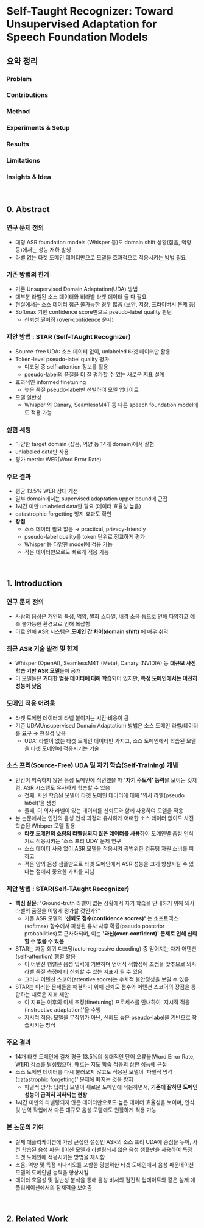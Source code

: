# Self-Taught Recognizer: Toward Unsupervised Adaptation for Speech Foundation Models

## 요약 정리
### Problem


### Contributions


### Method


### Experiments & Setup


### Results


### Limitations


### Insights & Idea


<br>  
  
## 0. Abstract
### 연구 문제 정의
- 대형 ASR foundation models (Whisper 등)도 domain shift 상황(잡음, 억양 등)에서는 성능 저하 발생
- 라벨 없는 타겟 도메인 데이터만으로 모델을 효과적으로 적응시키는 방법 필요

### 기존 방법의 한계
- 기존 Unsupervised Domain Adaptation(UDA) 방법
- 대부분 라벨된 소스 데이터와 비라벨 타겟 데이터 둘 다 필요
- 현실에서는 소스 데이터 접근 불가능한 경우 많음 (보안, 저장, 프라이버시 문제 등)
- Softmax 기반 confidence score만으로 pseudo-label quality 판단
  - 신뢰성 떨어짐 (over-confidence 문제)
 
### 제안 방법 : STAR (Self-TAught Recognizer)
- Source-free UDA: 소스 데이터 없이, unlabeled 타겟 데이터만 활용
- Token-level pseudo-label quality 평가
  - 디코딩 중 self-attention 정보를 활용
  - pseudo-label의 품질을 더 잘 평가할 수 있는 새로운 지표 설계
- 효과적인 informed finetuning
  - 높은 품질 pseudo-label만 선별하여 모델 업데이트
- 모델 일반성
  - Whisper 외 Canary, SeamlessM4T 등 다른 speech foundation model에도 적용 가능

### 실험 세팅
- 다양한 target domain (잡음, 억양 등 14개 domain)에서 실험
- unlabeled data만 사용
- 평가 metric: WER(Word Error Rate)

### 주요 결과
- 평균 13.5% WER 상대 개선
- 일부 domain에서는 supervised adaptation upper bound에 근접
- 1시간 미만 unlabeled data만 필요 (데이터 효율성 높음)
- catastrophic forgetting 방지 효과도 확인
- **장점**
  - 소스 데이터 필요 없음 → practical, privacy-friendly
  - pseudo-label quality를 token 단위로 정교하게 평가
  - Whisper 등 다양한 model에 적용 가능
  - 작은 데이터만으로도 빠르게 적응 가능




<br>  
  
## 1. Introduction
### 연구 문제 정의
- 사람의 음성은 개인의 특성, 억양, 발화 스타일, 배경 소음 등으로 인해 다양하고 예측 불가능한 환경으로 인해 복잡함
- 이로 인해 ASR 시스템은 **도메인 간 차이(domain shift)** 에 매우 취약

### 최근 ASR 기술 발전 및 한계
- Whisper (OpenAI), SeamlessM4T (Meta), Canary (NVIDIA) 등 **대규모 사전학습 기반 ASR 모델**들이 공개
- 이 모델들은 **거대한 범용 데이터에 대해 학습**되어 있지만, **특정 도메인에서는 여전히 성능이 낮음**

### 도메인 적응 어려움
- 타겟 도메인 데이터에 라벨 붙이기는 시간·비용이 큼
- 기존 UDA(Unsupervised Domain Adaptation) 방법은 소스 도메인 라벨/데이터를 요구 → 현실성 낮음
  - UDA: 라벨이 없는 타겟 도메인 데이터만 가지고, 소스 도메인에서 학습된 모델을 타겟 도메인에 적응시키는 기술

### 소스 프리(Source-Free) UDA 및 자기 학습(Self-Training) 개념
- 인간이 익숙하지 않은 음성 도메인에 직면했을 때 **'자기 주도적' 능력**을 보이는 것처럼, ASR 시스템도 유사하게 학습할 수 있음
  - 첫째, 사전 학습된 모델이 타겟 도메인 데이터에 대해 '의사 라벨(pseudo label)'을 생성
  - 둘째, 이 의사 라벨이 있는 데이터를 신뢰도와 함께 사용하여 모델을 적응 
- 본 논문에서는 인간의 음성 인식 과정과 유사하게 어떠한 소스 데이터 없이도 사전 학습된 Whisper 모델 활용
  - **타겟 도메인의 소량의 라벨링되지 않은 데이터를 사용**하여 도메인별 음성 인식기로 적응시키는 '소스 프리 UDA' 문제 연구
  - 소스 데이터 사용 없이 ASR 모델을 적응시켜 광범위한 컴퓨팅 자원 소비를 피하고
  - 적은 양의 음성 샘플만으로 타겟 도메인에서 ASR 성능을 크게 향상시킬 수 있다는 점에서 중요한 가치를 지님
 
### 제안 방법 : STAR(Self-TAught Recognizer)
- **핵심 질문**: "Ground-truth 라벨이 없는 상황에서 자기 학습을 안내하기 위해 의사 라벨의 품질을 어떻게 평가할 것인가?"
  - 기존 ASR 모델의 **'신뢰도 점수(confidence scores)'** 는 소프트맥스(softmax) 함수에서 파생된 유사 사후 확률(pseudo posterior probabilities)로 근사화되며, 이는 **'과신(over-confident)' 문제로 인해 신뢰할 수 없을 수 있음**
- STAR는 자동 회귀 디코딩(auto-regressive decoding) 중 얻어지는 자기 어텐션(self-attention) 행렬 활용
  - 이 어텐션 행렬은 음성 입력에 기반하며 언어적 적합성에 초점을 맞추므로 의사 라벨 품질 측정에 더 신뢰할 수 있는 지표가 될 수 있음
  - 그러나 어텐션 스코어(attentive score)는 수치적 불안정성을 보일 수 있음
- STAR는 이러한 문제들을 해결하기 위해 신뢰도 점수와 어텐션 스코어의 장점을 통합하는 새로운 지표 제안
  - 이 지표는 이후의 미세 조정(finetuning) 프로세스를 안내하여 '지시적 적응(instructive adaptation)'을 수행
  - 지시적 적응: 모델을 무작위가 아닌, 신뢰도 높은 pseudo-label을 기반으로 학습시키는 방식

### 주요 결과
- 14개 타겟 도메인에 걸쳐 평균 13.5%의 상대적인 단어 오류율(Word Error Rate, WER) 감소를 달성했으며, 때로는 지도 학습 적응의 상한 성능에 근접
- 소스 도메인 데이터를 다시 불러오지 않고도 적응된 모델이 '파멸적 망각(catastrophic forgetting)' 문제에 빠지는 것을 방지
  - 파멸적 망각: 딥러닝 모델이 새로운 도메인에 적응하면서, **기존에 잘하던 도메인 성능이 급격히 저하되는 현상**
- 1시간 미만의 라벨링되지 않은 데이터만으로도 높은 데이터 효율성을 보이며, 인식 및 번역 작업에서 다른 대규모 음성 모델에도 원활하게 적용 가능

### 본 논문의 기여
- 실제 애플리케이션에 가장 근접한 설정인 ASR의 소스 프리 UDA에 중점을 두어, 사전 학습된 음성 파운데이션 모델과 라벨링되지 않은 음성 샘플만을 사용하여 특정 타겟 도메인에 적응시키는 방법을 제시함
- 소음, 억양 및 특정 시나리오를 포함한 광범위한 타겟 도메인에서 음성 파운데이션 모델의 도메인별 능력을 향상시킴
- 데이터 효율성 및 일반성 분석을 통해 음성 비서의 점진적 업데이트와 같은 실제 애플리케이션에서의 잠재력을 보여줌





<br>  
  
## 2. Related Work









